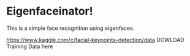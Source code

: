 # Eigenfaceinator!
This is a simple face recognition using eigenfaces.


https://www.kaggle.com/c/facial-keypoints-detection/data DOWLOAD Training Data here
